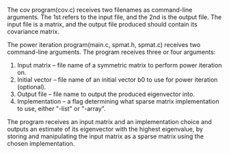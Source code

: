 The cov program(cov.c) receives two filenames as command-line arguments. The 1st refers to the input file, and the 2nd is the output file. 
The input file is a matrix, and the output file produced should contain its covariance matrix.




The power iteration program(main.c, spmat.h, spmat.c) receives two command-line arguments. The program receives three or four arguments:
1. Input matrix – file name of a symmetric matrix to perform power iteration on.
2. Initial vector – file name of an initial vector b0 to use for power iteration (optional).
3. Output file – file name to output the produced eigenvector into.
4. Implementation – a flag determining what sparse matrix implementation to use, either "-list" or "-array".

The program receives an input matrix and an implementation choice and outputs an estimate of its eigenvector
with the highest eigenvalue, by storing and manipulating the input matrix as a sparse matrix using the chosen implementation.
